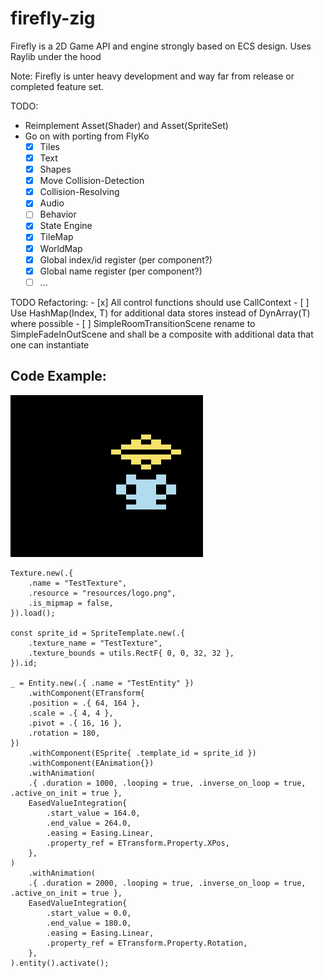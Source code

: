 # firefly-zig

Firefly is a 2D Game API and engine strongly based on ECS design. Uses Raylib under the hood 

Note: Firefly is unter heavy development and way far from release or completed feature set. 

TODO:
  - Reimplement Asset(Shader) and Asset(SpriteSet)
  - Go on with porting from FlyKo
      - [x] Tiles
      - [x] Text
      - [x] Shapes
      - [x] Move Collision-Detection
      - [x] Collision-Resolving
      - [x] Audio
      - [ ] Behavior
      - [x] State Engine
      - [x] TileMap
      - [x] WorldMap
      - [x] Global index/id register (per component?) 
      - [x] Global name register (per component?) 
      - [ ] ...

TODO Refactoring:
    - [x] All control functions should use CallContext
    - [ ] Use HashMap(Index, T) for additional data stores instead of DynArray(T) where possible
    - [ ] SimpleRoomTransitionScene rename to SimpleFadeInOutScene and shall be a composite with additional data that one can instantiate

 
 ## Code Example:

![](inari.gif)

``` zig
Texture.new(.{
    .name = "TestTexture",
    .resource = "resources/logo.png",
    .is_mipmap = false,
}).load();

const sprite_id = SpriteTemplate.new(.{
    .texture_name = "TestTexture",
    .texture_bounds = utils.RectF{ 0, 0, 32, 32 },
}).id;

_ = Entity.new(.{ .name = "TestEntity" })
    .withComponent(ETransform{
    .position = .{ 64, 164 },
    .scale = .{ 4, 4 },
    .pivot = .{ 16, 16 },
    .rotation = 180,
})
    .withComponent(ESprite{ .template_id = sprite_id })
    .withComponent(EAnimation{})
    .withAnimation(
    .{ .duration = 1000, .looping = true, .inverse_on_loop = true, .active_on_init = true },
    EasedValueIntegration{
        .start_value = 164.0,
        .end_value = 264.0,
        .easing = Easing.Linear,
        .property_ref = ETransform.Property.XPos,
    },
)
    .withAnimation(
    .{ .duration = 2000, .looping = true, .inverse_on_loop = true, .active_on_init = true },
    EasedValueIntegration{
        .start_value = 0.0,
        .end_value = 180.0,
        .easing = Easing.Linear,
        .property_ref = ETransform.Property.Rotation,
    },
).entity().activate();
```

